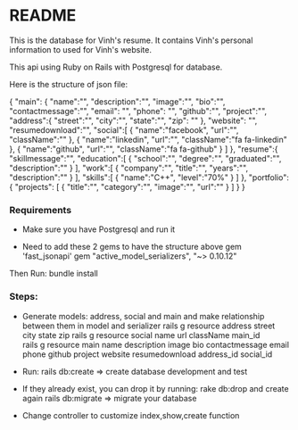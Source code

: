 # README

This is the database for Vinh's resume. It contains Vinh's personal information to used for Vinh's website.

This api using Ruby on Rails with Postgresql for database. 

Here is the structure of json file:

{
  "main": {
    "name":"",
    "description":"",
    "image":"",
    "bio":"",
    "contactmessage":"",
    "email": "",
    "phone": "",
    "github":"",
    "project":"",
    "address":{
      "street":"",
      "city":"",
      "state":"",
      "zip": ""
    },
    "website": "",
    "resumedownload":"",
    "social":[
      {
        "name":"facebook",
        "url":"",
        "className":""
      },
      {
        "name":"linkedin",
        "url":"",
        "className":"fa fa-linkedin"
      },
      {
        "name":"github",
        "url":"",
        "className":"fa fa-github"
      }
    ]
  },
  "resume":{
    "skillmessage":"",
    "education":[
      {
        "school":"",
        "degree":"",
        "graduated":"",
        "description":""
      }
    ],
    "work":[
      {
        "company":"",
        "title":"",
        "years":"",
        "description":""
      }
    ],
    "skills":[
      {
        "name":"C++",
        "level":"70%"
      }
    ]
  },
  "portfolio":{
    "projects": [
      {
        "title":"",
        "category":"",
        "image":"",
        "url":""
      }
    ]
  }
}


### Requirements
- Make sure you have Postgresql and run it

- Need to add these 2 gems to have the structure above
gem 'fast_jsonapi'
gem "active_model_serializers", "~> 0.10.12"

Then Run: 
bundle install

### Steps:
- Generate models: address, social and main and make relationship between them in model and serializer
rails g resource address street city state zip
rails g resource social name url className main_id  
rails g resource main name description image bio contactmessage email phone github project website resumedownload address_id social_id

- Run: 
rails db:create  => create database development and test
* If they already exist, you can drop it by running: rake db:drop and create again
rails db:migrate => migrate your database

- Change controller to customize index,show,create function
